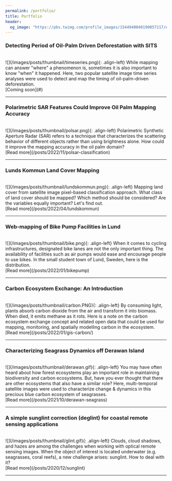 ```yaml
---
permalink: /portfolio/
title: Portfolio
header:
  og_image: "https://pbs.twimg.com/profile_images/1544940040190857217/Ai3FPEsP_400x400.jpg"
---
```

### Detecting Period of Oil-Palm Driven Deforestation with SITS
<br>
![](/images/posts/thumbnail/timeseries.png){: .align-left} While mapping can answer "where" a phenomenon is, sometimes it is also important to know "when" it happened. Here, two popular satellite image time series analyses were used to detect and map the timing of oil-palm-driven deforestation.
<br>
[Coming soon](#)

<hr/>

### Polarimetric SAR Features Could Improve Oil Palm Mapping Accuracy
<br>
![](/images/posts/thumbnail/polsar.png){: .align-left} Polarimetric Synthetic Aperture Radar (SAR) refers to a technique that characterizes the scattering behavior of different objects rather than using brightness alone. How could it improve the mapping accuracy in the oil palm domain?
<br>
[Read more](/posts/2022/11/polsar-classification)

<hr/>

### Lunds Kommun Land Cover Mapping
<br>
![](/images/posts/thumbnail/lundskommun.png){: .align-left} Mapping land cover from satellite image pixel-based classification approach. What class of land cover should be mapped? Which method should be considered? Are the variables equally important? Let's find out.
<br>
[Read more](/posts/2022/04/lundskommun)

<hr/>

### Web-mapping of Bike Pump Facilities in Lund
<br>
![](/images/posts/thumbnail/bike.png){: .align-left} When it comes to cycling infrastructures, designated bike lanes are not the only important thing. The availability of facilities such as air pumps would ease and encourage people to use bikes. In the small student town of Lund, Sweden, here is the distribution.
<br>
[Read more](/posts/2022/01/bikepump)

<hr/>

### Carbon Ecosystem Exchange: An Introduction
<br>
![](/images/posts/thumbnail/carbon.PNG){: .align-left} By consuming light, plants absorb carbon dioxide from the air and transform it into biomass. When died, it emits methane as it rots. Here is a note on the carbon ecosystem exchange concept and related open data that could be used for mapping, monitoring, and spatially modelling carbon in the ecosystem.
<br>
[Read more](/posts/2022/01/gis-carbon/)

<hr/>

### Characterizing Seagrass Dynamics off Derawan Island
<br>
![](/images/posts/thumbnail/derawan.gif){: .align-left} You may have often heard about how forest ecosystems play an important role in maintaining biodiversity and carbon ecosystems. But, have you ever thought that there are other ecosystems that also have a similar role? Here, multi-temporal satellite images were used to characterize change & dynamics in this precious blue carbon ecosystem of seagrasses.
<br>
[Read more](/posts/2021/10/derawan-seagrass)

<hr/>

### A simple sunglint correction (deglint) for coastal remote sensing applications
<br>
![](/images/posts/thumbnail/glint.gif){: .align-left} Clouds, cloud shadows, and hazes are among the challenges when working with optical remote sensing images. When the object of interest is located underwater (e.g. seagrasses, coral reefs), a new challenge arises: sunglint. How to deal with it?
<br>
[Read more](/posts/2020/12/sunglint)

<hr/>
